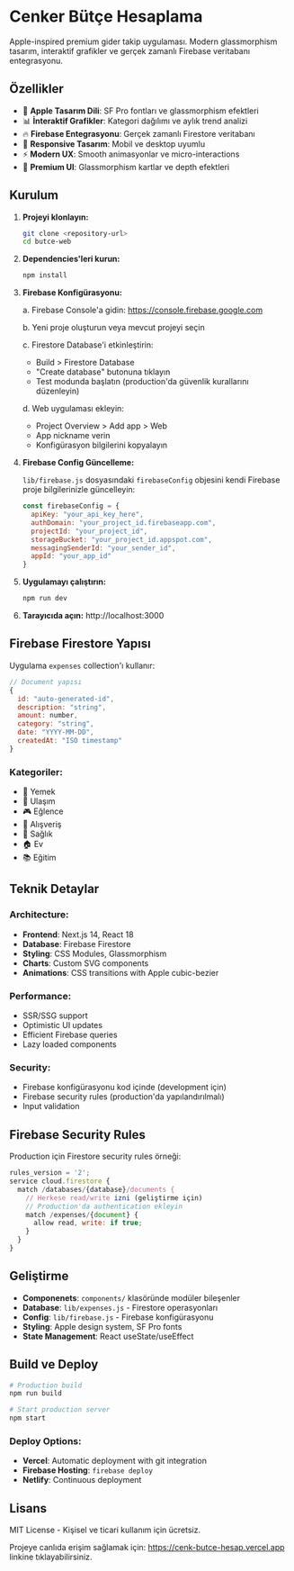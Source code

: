 # Cenker Bütçe Hesaplama

Apple-inspired premium gider takip uygulaması. Modern glassmorphism tasarım, interaktif grafikler ve gerçek zamanlı Firebase veritabanı entegrasyonu.

## Özellikler

- 🎨 **Apple Tasarım Dili**: SF Pro fontları ve glassmorphism efektleri
- 📊 **İnteraktif Grafikler**: Kategori dağılımı ve aylık trend analizi
- 🔥 **Firebase Entegrasyonu**: Gerçek zamanlı Firestore veritabanı
- 📱 **Responsive Tasarım**: Mobil ve desktop uyumlu
- ⚡ **Modern UX**: Smooth animasyonlar ve micro-interactions
- 🌟 **Premium UI**: Glassmorphism kartlar ve depth efektleri

## Kurulum

1. **Projeyi klonlayın:**
   ```bash
   git clone <repository-url>
   cd butce-web
   ```

2. **Dependencies'leri kurun:**
   ```bash
   npm install
   ```

3. **Firebase Konfigürasyonu:**
   
   a. Firebase Console'a gidin: https://console.firebase.google.com
   
   b. Yeni proje oluşturun veya mevcut projeyi seçin
   
   c. Firestore Database'i etkinleştirin:
      - Build > Firestore Database
      - "Create database" butonuna tıklayın
      - Test modunda başlatın (production'da güvenlik kurallarını düzenleyin)
   
   d. Web uygulaması ekleyin:
      - Project Overview > Add app > Web
      - App nickname verin
      - Konfigürasyon bilgilerini kopyalayın

4. **Firebase Config Güncelleme:**
   
   `lib/firebase.js` dosyasındaki `firebaseConfig` objesini kendi Firebase proje bilgilerinizle güncelleyin:
   
   ```javascript
   const firebaseConfig = {
     apiKey: "your_api_key_here",
     authDomain: "your_project_id.firebaseapp.com",
     projectId: "your_project_id",
     storageBucket: "your_project_id.appspot.com",
     messagingSenderId: "your_sender_id",
     appId: "your_app_id"
   }
   ```

5. **Uygulamayı çalıştırın:**
   ```bash
   npm run dev
   ```

6. **Tarayıcıda açın:**
   http://localhost:3000

## Firebase Firestore Yapısı

Uygulama `expenses` collection'ı kullanır:

```javascript
// Document yapısı
{
  id: "auto-generated-id",
  description: "string",
  amount: number,
  category: "string",
  date: "YYYY-MM-DD",
  createdAt: "ISO timestamp"
}
```

### Kategoriler:
- 🍔 Yemek
- 🚗 Ulaşım  
- 🎮 Eğlence
- 🛒 Alışveriş
- 🏥 Sağlık
- 🏠 Ev
- 📚 Eğitim

## Teknik Detaylar

### Architecture:
- **Frontend**: Next.js 14, React 18
- **Database**: Firebase Firestore
- **Styling**: CSS Modules, Glassmorphism
- **Charts**: Custom SVG components
- **Animations**: CSS transitions with Apple cubic-bezier

### Performance:
- SSR/SSG support
- Optimistic UI updates
- Efficient Firebase queries
- Lazy loaded components

### Security:
- Firebase konfigürasyonu kod içinde (development için)
- Firebase security rules (production'da yapılandırılmalı)
- Input validation

## Firebase Security Rules

Production için Firestore security rules örneği:

```javascript
rules_version = '2';
service cloud.firestore {
  match /databases/{database}/documents {
    // Herkese read/write izni (geliştirme için)
    // Production'da authentication ekleyin
    match /expenses/{document} {
      allow read, write: if true;
    }
  }
}
```

## Geliştirme

- **Componenets**: `components/` klasöründe modüler bileşenler
- **Database**: `lib/expenses.js` - Firestore operasyonları
- **Config**: `lib/firebase.js` - Firebase konfigürasyonu
- **Styling**: Apple design system, SF Pro fonts
- **State Management**: React useState/useEffect

## Build ve Deploy

```bash
# Production build
npm run build

# Start production server
npm start
```

### Deploy Options:
- **Vercel**: Automatic deployment with git integration
- **Firebase Hosting**: `firebase deploy`
- **Netlify**: Continuous deployment

## Lisans

MIT License - Kişisel ve ticari kullanım için ücretsiz.

Projeye canlıda erişim sağlamak için: https://cenk-butce-hesap.vercel.app linkine tıklayabilirsiniz. 
